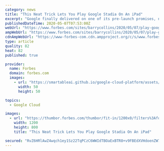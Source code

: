 ```yaml
---
category: news
title: "This Neat Trick Lets You Play Google Stadia On An iPad"
excerpt: "Google finally delivered on one of its pre-launch promises, namely the ability to use the Stadia controller wirelessly with any computer. That facility, combined with Apple’s Sidecar technology, means Mac owners can now play Stadia on an iPad with the wireless controller,"
publishedDateTime: 2020-05-07T07:53:00Z
webUrl: "https://www.forbes.com/sites/barrycollins/2020/05/07/play-google-stadia-on-an-ipad/"
ampWebUrl: "https://www.forbes.com/sites/barrycollins/2020/05/07/play-google-stadia-on-an-ipad/amp/"
cdnAmpWebUrl: "https://www-forbes-com.cdn.ampproject.org/c/s/www.forbes.com/sites/barrycollins/2020/05/07/play-google-stadia-on-an-ipad/amp/"
type: article
quality: 82
heat: 82
published: true

provider:
  name: Forbes
  domain: forbes.com
  images:
    - url: "https://smartableai.github.io/google-cloud-platform/assets/images/organizations/forbes.com-50x50.jpg"
      width: 50
      height: 50

topics:
  - Google Cloud

images:
  - url: "https://thumbor.forbes.com/thumbor/fit-in/1200x0/filters%3Aformat%28jpg%29/https%3A%2F%2Fspecials-images.forbesimg.com%2Fimageserve%2F1185152046%2F0x0.jpg"
    width: 1200
    height: 800
    title: "This Neat Trick Lets You Play Google Stadia On An iPad"

secured: "RvZ6HRlAwZ4wqch1ey1Sz22TqPCzC6WWIdTBOaExBTR8+v9FBEdXVHdoenZW7SUpGGpp6o8Cu6Ox2qC9TGo18ejQBsBTxFaplVC8zKHGdXCpFXb55H+Wdm7gvQbyyJ1p+QQbhXgFrY+5WK/esK1D5/9Jm6YcM6NEcOfK9rV9CNyFLfKiZ6Vudu8TwhLsGcqI+gFixx3hWGItUACmOGlK1Q1UZmllDBQhsT34BG9VkTFXKQyKba5hYHSw1WoRf9CU3VqqAgS0QIwsAFF0P/OOZ/7vKCd2gTlCcnFP7emg6sFjgRQCzp6sUVbOncGkZWqg;cJJBAO0UxrJ/sXZpHQMlKw=="
---
```


